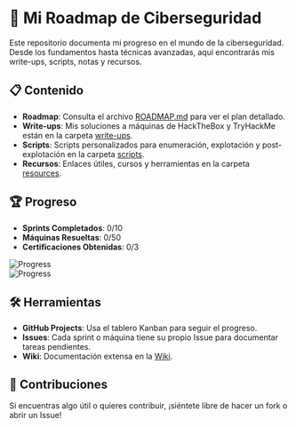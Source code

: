 # 🚀 Mi Roadmap de Ciberseguridad

Este repositorio documenta mi progreso en el mundo de la ciberseguridad. Desde los fundamentos hasta técnicas avanzadas, aquí encontrarás mis write-ups, scripts, notas y recursos.

## 📋 Contenido

- **Roadmap**: Consulta el archivo [ROADMAP.md](ROADMAP.md) para ver el plan detallado.
- **Write-ups**: Mis soluciones a máquinas de HackTheBox y TryHackMe están en la carpeta [write-ups](write-ups/).
- **Scripts**: Scripts personalizados para enumeración, explotación y post-explotación en la carpeta [scripts](scripts/).
- **Recursos**: Enlaces útiles, cursos y herramientas en la carpeta [resources](resources/).

## 🏆 Progreso

- **Sprints Completados**: 0/10  
- **Máquinas Resueltas**: 0/50  
- **Certificaciones Obtenidas**: 0/3  

![Progress](https://img.shields.io/badge/Sprints%20Completados-0%2F10-blue)  
![Progress](https://img.shields.io/badge/M%C3%A1quinas%20Resueltas-0%2F50-green)

## 🛠️ Herramientas

- **GitHub Projects**: Usa el tablero Kanban para seguir el progreso.  
- **Issues**: Cada sprint o máquina tiene su propio Issue para documentar tareas pendientes.  
- **Wiki**: Documentación extensa en la [Wiki](https://github.com/tuusuario/turepositorio/wiki).

## 🌟 Contribuciones

Si encuentras algo útil o quieres contribuir, ¡siéntete libre de hacer un fork o abrir un Issue!
